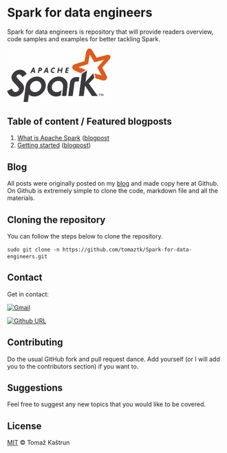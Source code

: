# Spark for data engineers

Spark for data engineers is repository that will provide readers overview, code samples and examples for better tackling Spark.

<img src="images/spark_logo.png"  width="240" />


## Table of content / Featured blogposts 



1. [What is Apache Spark]() ([blogpost]()
2. [Getting started]() ([blogpost]())


 ## Blog

 All posts were originally posted on my [blog](https://tomaztsql.wordpress.com) and made copy here at Github. On Github is extremely simple to clone the code, markdown file and all the materials.

 ## Cloning the repository
 You can follow the steps below to clone the repository.

 ```
sudo git clone -n https://github.com/tomaztk/Spark-for-data-engineers.git
 ```

 ## Contact
 Get in contact:

  [![Gmail](https://img.shields.io/badge/Gmail-D14836?style=for-the-badge&logo=gmail&logoColor=white&)](mailto:tomaztsql@gmail.com?subject=[GithubRepo]%20AzureDatabricks)

  [![Github URL](https://img.shields.io/twitter/url/https/twitter.com/tomaz_tsql.svg?style=social&label=Follow%20%40tomaz_tsql)](https://github.com/tomaztk)

 <!--
 <a class="github-button" href="https://github.com/tomaztk" data-show-count="true" aria-label="Follow @tomaztk on GitHub">Follow @tomaztk</a>
 <script async defer src="https://buttons.github.io/buttons.js"></script>  -->


 ## Contributing
 Do the usual GitHub fork and pull request dance. Add yourself (or I will add you to the contributors section) if you want to. 


 ## Suggestions
 Feel free to suggest any new topics that you would like to be covered.


 ## License
 [MIT](https://choosealicense.com/licenses/mit/) © Tomaž Kaštrun